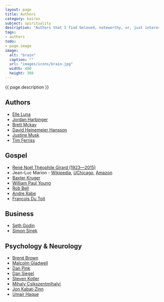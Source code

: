 ```yaml
---
layout: page
title: Authors
category: kairos
subject: spirituality
description: "Authors that I find beloved, noteworthy, or, just interesting."
tags:
- authors
todo:
- page.image
image:
  alt: "brain"
  caption: ""
  url: "images/icons/brain.jpg"
  width: 400
  height: 308
---
```


{{ page.description }}

Authors
-----
- [Elle Luna](https://twitter.com/elleluna)
- [Jordan Harbinger](http://theartofcharm.com/jordan-harbinger/)
- [Brett Mckay](https://twitter.com/brettmckay)
- [David Heinemeier Hansson](https://twitter.com/dhh)
- [Justine Musk](https://twitter.com/justinemusk)
- [Tim Ferriss](https://twitter.com/tferriss)

Gospel
-----
- [René Noël Théophile Girard (1923—2015)](http://www.iep.utm.edu/girard/)
- Jean-Luc Marion - [Wikipedia](https://en.wikipedia.org/wiki/Jean-Luc_Marion), [UChicago](http://philosophy.uchicago.edu/faculty/marion.html), [Amazon](https://amazon.com/e/e/B001IXMWUY/)
- [Baxter Kruger](http://perichoresis.org/)
- [William Paul Young](https://www.facebook.com/TheShackOfficial "on Facebook")
- [Rob Bell](https://robbell.com/)
- [Andre Rabe](https://mobile.twitter.com/AndreRabe1)
- [Francois Du Toit](https://mobile.twitter.com/francoislydia)

Business
-----
- [Seth Godin](http://sethgodin.typepad.com/)
- [Simon Sinek](https://www.startwithwhy.com/About)

Psychology & Neurology
-----
- [Brené Brown](http://brenebrown.com/)
- [Malcolm Gladwell](https://mobile.twitter.com/Gladwell)
- [Dan Pink](https://mobile.twitter.com/danielpink)
- [Dan Siegel](http://www.drdansiegel.com/)
- [Steven Kotler](https://mobile.twitter.com/steven_kotler)
- [Mihaly Csikszentmihalyi](https://amazon.com/e/e/B000AQ1KVM/)
- [Jon Kabat-Zinn](http://www.mindfulnesscds.com/pages/about-the-author)
- [Umair Haque](https://umairhaque.com/)
